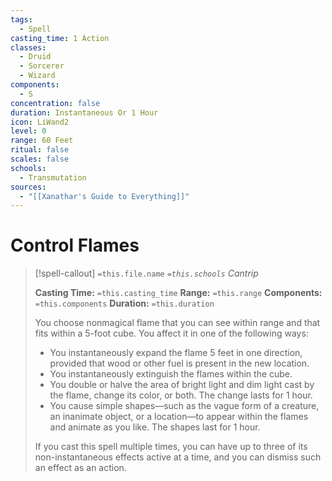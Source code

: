```yaml
---
tags:
  - Spell
casting_time: 1 Action
classes:
  - Druid
  - Sorcerer
  - Wizard
components:
  - S
concentration: false
duration: Instantaneous Or 1 Hour
icon: LiWand2
level: 0
range: 60 Feet
ritual: false
scales: false
schools:
  - Transmutation
sources:
  - "[[Xanathar's Guide to Everything]]"
---
```


# Control Flames

>[!spell-callout] `=this.file.name`
>*`=this.schools` Cantrip*
>
>**Casting Time:** `=this.casting_time`
>**Range:** `=this.range`
>**Components:** `=this.components`
>**Duration:** `=this.duration`
>
>You choose nonmagical flame that you can see within range and that fits within a 5-foot cube. You affect it in one of the following ways:
>
>* You instantaneously expand the flame 5 feet in one direction, provided that wood or other fuel is present in the new location.
>* You instantaneously extinguish the flames within the cube.
>* You double or halve the area of bright light and dim light cast by the flame, change its color, or both. The change lasts for 1 hour.
>* You cause simple shapes—such as the vague form of a creature, an inanimate object, or a location—to appear within the flames and animate as you like. The shapes last for 1 hour.
>
>If you cast this spell multiple times, you can have up to three of its non-instantaneous effects active at a time, and you can dismiss such an effect as an action.
>
>
